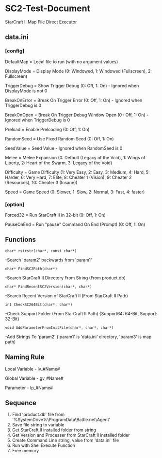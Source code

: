 # SC2-Test-Document
StarCraft II Map File Direct Executor


## data.ini

### [config]

DefaultMap = Local file to run (with no argument values)

DisplayMode = Display Mode (0: Windowed, 1: Windowed (Fullscreen), 2: Fullscreen)

TriggerDebug = Show Trigger Debug (0: Off, 1: On) - Ignored when DisplayMode is not 0

BreakOnError = Break On Trigger Error (0: Off, 1: On) - Ignored when TriggerDebug is 0

BreakOnOpen = Break On Trigger Debug Window Open (0 : Off, 1: On) - Ignored when TriggerDebug is 0

Preload = Enable Preloading (0: Off, 1: On)

RandomSeed = Use Fixed Random Seed (0: Off, 1: On)

SeedValue = Seed Value - Ignored when RandomSeed is 0

Melee = Melee Expansion (0: Default (Legacy of the Void), 1: Wings of Liberty, 2: Heart of the Swarm, 3: Legacy of the Void)

Difficulty = Game Difficulty (1: Very Easy, 2: Easy, 3: Medium, 4: Hard, 5: Harder, 6: Very Hard, 7: Elite, 8: Cheater 1 (Vision), 9: Cheater 2 (Resources), 
10: Cheater 3 (Insane))

Speed = Game Speed (0: Slower, 1: Slow, 2: Normal, 3: Fast, 4: faster)

### [option]

Forced32 = Run StarCraft II in 32-bit (0: Off, 1: On)

PauseOnEnd = Run "pause" Command On End (Prompt) (0: Off, 1: On)

## Functions

```char* rstrstr(char*, const char*)```

-Search 'param2' backwards from 'param1'

```char* FindSC2Path(char*)```

-Search StarCraft II Directory From String (From product.db)

```char* FindRecentSC2Version(char*, char*)```

-Search Recent Version of StarCraft II (From StarCraft II Path)

```int CheckSC264Bit(char*, char*)```

-Check Support Folder (From StarCraft II Path) {Support64: 64-Bit, Support: 32-Bit}

```void AddParameterFromInitFile(char*, char*, char*)```

-Add Strings To 'param2' ('param1' is 'data.ini' directory, 'param3' is map path)

## Naming Rule

Local Variable - lv_#Name#

Global Variable - gv_#Name#

Parameter - lp_#Name#

## Sequence

1. Find 'product.db' file from '%SystemDrive%\ProgramData\Battle.net\Agent'
2. Save file string to variable
3. Get StarCraft II installed folder from string
4. Get Version and Processer from StarCraft II installed folder
5. Create Command Line string, value from 'data.ini' file
6. Run with ShellExecute Function
7. Free memory
